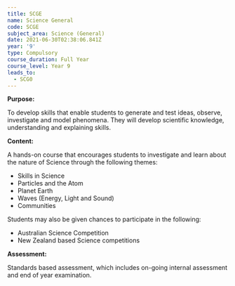 ```yaml
---
title: SCGE
name: Science General
code: SCGE
subject_area: Science (General)
date: 2021-06-30T02:38:06.841Z
year: '9'
type: Compulsory
course_duration: Full Year
course_level: Year 9
leads_to:
  - SCG0
---
```

**Purpose:**

To develop skills that enable students to generate and test ideas, observe, investigate and model phenomena. They will develop scientific knowledge, understanding and explaining skills.

**Content:**

A hands-on course that encourages students to investigate and learn about the nature of Science through the following themes:

* Skills in Science
* Particles and the Atom
* Planet Earth
* Waves (Energy, Light and Sound)
* Communities

Students may also be given chances to participate in the following:
* Australian Science Competition
* New Zealand based Science competitions

**Assessment:**

Standards based assessment, which includes on-going internal assessment and end of year examination.